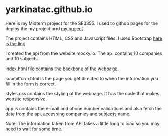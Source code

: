 # yarkinatac.github.io

Here is my Midterm project for the SE3355. I used to github pages for the deploy the my project and [my project](https://yarkinatac.github.io/)

The project contains HTML, CSS and Javascript files. I used Bootstrap [here is the link](https://getbootstrap.com/)

I created the api from the website mocky.io. The api contains 10 companies and 10 subjects.

index.html file contains the backbone of the webpage.

submitform.html is the page you get directed to when the information you fill in the form is correct.

styles.css contains the styling of the webpage. It has the code that makes website responsive.

app.js contains the e-mail and phone number validations and also fetch the data from the api, accessing companies and subjects name.

Note: The information taken from API takes a little long to load so you may need to wait for some time.
